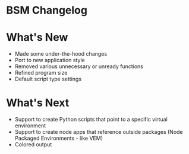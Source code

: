 # BSM Changelog

# What's New
- Made some under-the-hood changes
- Port to new application style
- Removed various unnecessary or unready functions
- Refined program size
- Default script type settings

# What's Next
- Support to create Python scripts that point to a specific virtual environment
- Support to create node apps that reference outside packages (Node Packaged Environments - like VEM)
- Colored output
